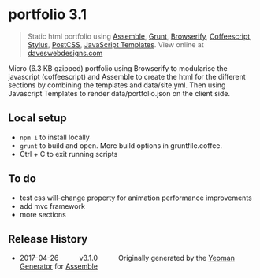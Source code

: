 # portfolio 3.1

> Static html portfolio using [Assemble](http://assemble.io/), [Grunt](https://gruntjs.com/), [Browserify](http://browserify.org/), [Coffeescript](http://coffeescript.org), [Stylus](stylus-lang.com), [PostCSS](postcss.org/), [JavaScript Templates](https://github.com/blueimp/JavaScript-Templates). View online at [daveswebdesigns.com](http://daveswebdesigns.com)

Micro (6.3 KB gzipped) portfolio using Browserify to modularise the javascript (coffeescript) and Assemble to create the html for the different sections by combining the templates and data/site.yml. Then using Javascript Templates to render data/portfolio.json on the client side. 

## Local setup

- `npm i` to install locally
- `grunt` to build and open. More build options in gruntfile.coffee.
- Ctrl + C to exit running scripts

## To do

- test css will-change property for animation performance improvements
- add mvc framework
- more sections

## Release History
 * 2017-04-26   v3.1.0   Originally generated by the [Yeoman Generator](https://github.com/assemble/generator-assemble) for [Assemble](http://assemble.io)
